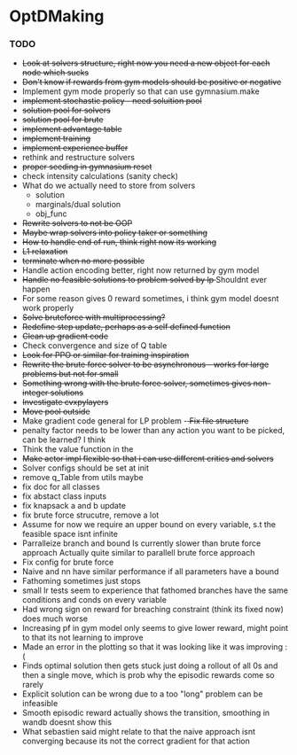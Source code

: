 # OptDMaking

### TODO

 - <s> Look at solvers structure, right now you need a new object for each node which sucks</S>
 - <s> Don't know if rewards from gym models should be positive or negative </s>
 - Implement gym mode properly so that can use gymnasium.make
 - <s> implement stochastic policy - need soluition pool </s>
 - <s> solution pool for solvers </s>
 - <s> solution pool for brute </s>
 - <s> implement advantage table </s>
 - <s> implement training</s>
 - <s> implement experience buffer </s>
 - rethink and restructure solvers
 - <s> proper seeding in gymnasium reset </s>
 - check intensity calculations (sanity check)
 - What do we actually need to store from solvers
    - solution
    - marginals/dual solution
    - obj_func
 - <s> Rewrite solvers to not be OOP </s>
 - <s> Maybe wrap solvers into policy taker or something </s>
 - <s> How to handle end of run, think right now its working</s>
 - <s>  L1 relaxation </s>
 - <s> terminate when no more possible </s>
 - Handle action encoding better, right now returned by gym model
 - <s> Handle no feasible solutions to problem solved by lp </s> Shouldnt ever happen
 - For some reason gives 0 reward sometimes, i think gym model doesnt work properly
 - <s> Solve bruteforce with multiprocessing? </s>
 - <s> Redefine step update, perhaps as a self defined function </s>
 - <s> Clean up gradient code </s>
 - Check convergence and size of Q table
 - <s> Look for PPO or similar for training inspiration </s>
 - <s> Rewrite the brute force solver to be asynchronous - works for large problems but not for small </S>
 - <s> Something wrong with the brute force solver, sometimes gives non-integer solutions </s>
 - <s> Investigate cvxpylayers </s>
 - <s> Move pool outside </s>
 - Make gradient code general for LP problem
 -<s> Fix file structure </s>
 - penalty factor needs to be lower than any action you want to be picked, can be learned? I think
 - Think the value function in the 
 - <s>Make actor impl flexible so that i can use different critics and solvers </S>
 - Solver configs should be set at init
 - remove q_Table from utils maybe
 - fix doc for all classes
 - fix abstact class inputs
 - fix knapsack a and b update
 - fix brute force strucutre, remove a lot
 - Assume for now we require an upper bound on every variable, s.t the feasible space isnt infinite
 - Parralleize branch and bound
   Is currently slower than brute force approach
   Actually quite similar to parallell brute force approach
 - Fix config for brute force
 - Naive and nn have similar performance if all parameters have a bound
 - Fathoming sometimes just stops
 - small lr tests seem to experience that fathomed branches have the same conditions and conds on every variable
 - Had wrong sign on reward for breaching constraint (think its fixed now) does much worse
 - Increasing pf in gym model only seems to give lower reward, might point to that its not learning to improve
  - Made an error in the plotting so that it was looking like it was improving :( 
 - Finds optimal solution then gets stuck just doing a rollout of all 0s and then a single move, which is prob why the episodic rewards come so rarely
 - Explicit solution can be wrong due to a too "long" problem can be infeasible
 - Smooth episodic reward actually shows the transition, smoothing in wandb doesnt show this
 - What sebastien said might relate to that the naive approach isnt converging because its not the correct gradient for that action
 